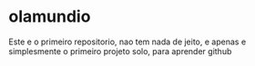 # olamundio
Este e o primeiro repositorio, nao tem nada de jeito, e apenas e simplesmente o primeiro projeto solo, para aprender github
